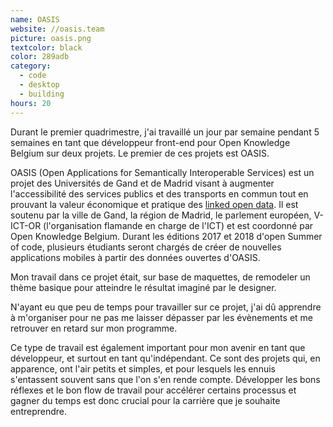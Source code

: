 ```yaml
---
name: OASIS
website: //oasis.team
picture: oasis.png
textcolor: black
color: 289adb
category:
  - code
  - desktop
  - building
hours: 20
---
```

Durant le premier quadrimestre, j'ai travaillé un jour par semaine pendant 5 semaines en tant que développeur front-end pour Open Knowledge Belgium sur deux projets. Le premier de ces projets est OASIS.

OASIS (Open Applications for Semantically Interoperable Services) est un projet des Universités de Gand et de Madrid visant à augmenter l'accessibilité des services publics et des transports en commun tout en prouvant la valeur économique et pratique des <a href="https://en.wikipedia.org/wiki/Linked_data#Linked_open_data" target="_blank">linked open data</a>. Il est soutenu par la ville de Gand, la région de Madrid, le parlement européen, V-ICT-OR (l'organisation flamande en charge de l'ICT) et est coordonné par Open Knowledge Belgium. Durant les éditions 2017 et 2018 d'open Summer of code, plusieurs étudiants seront chargés de créer de nouvelles applications mobiles à partir des données ouvertes d'OASIS.

Mon travail dans ce projet était, sur base de maquettes, de remodeler un thème basique pour atteindre le résultat imaginé par le designer.

N'ayant eu que peu de temps pour travailler sur ce projet, j'ai dû apprendre à m'organiser pour ne pas me laisser dépasser par les évènements et me retrouver en retard sur mon programme.

Ce type de travail est également important pour mon avenir en tant que développeur, et surtout en tant qu'indépendant. Ce sont des projets qui, en apparence, ont l'air petits et simples, et pour lesquels les ennuis s'entassent souvent sans que l'on s'en rende compte. Développer les bons réflexes et le bon flow de travail pour accélérer certains processus et gagner du temps est donc crucial pour la carrière que je souhaite entreprendre.